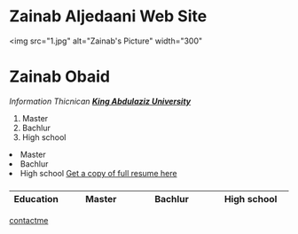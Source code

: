 # Zainab Aljedaani Web Site

<html lang="en" dir="ltr">
<head>

<img src="1.jpg" alt="Zainab's Picture" width="300"

  <p>  <h1>  Zainab Obaid</h1>
  <em>Information Thicnican  <a href="http://www.kau.edu.sa"> <strong>King Abdulaziz
  University</strong></a></em>
  <p>
   <ol type=‘I’>
 <li> Master
 <li> Bachlur
 <li> High school
 </ol>
 <li> Master
 <li> Bachlur
 <li> High school
 </ul>
 <a  href=
zainab.pdf> Get a copy of full resume here </a>
<p>
  <h3><table>
    <thead>
<th width="120" align="Left">Education</th>
<th width="120" align="Left">Master</th>
<th width="120" align="Left">Bachlur</th>
<th width="120" align="Left">High school</th>

</thead>
  </table>

  </h3>
</p><a href=
contactme.html> contactme </a>
</head>
<body>
</body>
</html>
